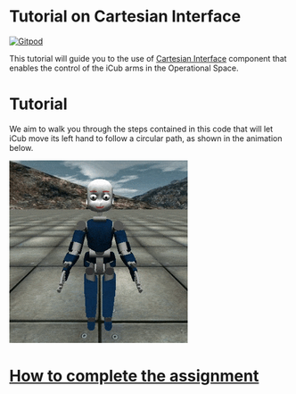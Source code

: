 Tutorial on Cartesian Interface
===============================

[![Gitpod](https://gitpod.io/button/open-in-gitpod.svg)](https://gitpod.io/#https://github.com/vvv-school/tutorial_cartesian-interface)

This tutorial will guide you to the use of [Cartesian Interface](http://www.icub.org/doc/icub-main/icub_cartesian_interface.html)
component that enables the control of the iCub arms in the Operational Space.

# Tutorial
We aim to walk you through the steps contained in this code that will let iCub
move its left hand to follow a circular path, as shown in the animation below.

![output](/assets/output.gif)

# [How to complete the assignment](https://github.com/vvv-school/vvv-school.github.io/blob/master/instructions/how-to-complete-assignments.md)
